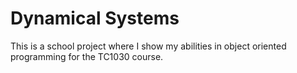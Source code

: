 # Dynamical Systems

This is a school project where I show my abilities in object oriented programming for the TC1030 course.
